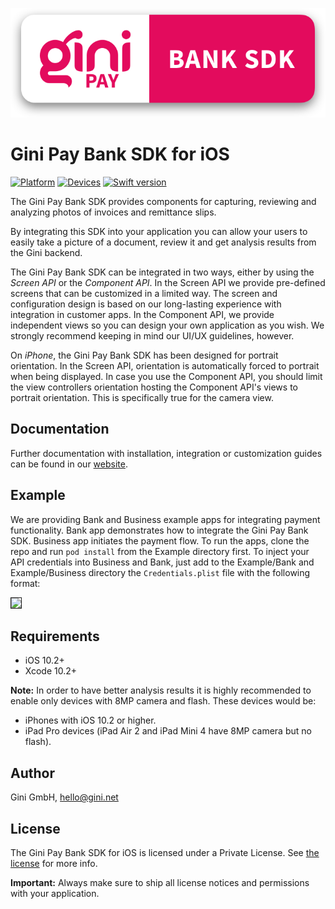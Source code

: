![Gini Pay Bank SDK for iOS](./GiniPayBank_Logo.png?raw=true)

# Gini Pay Bank SDK for iOS

[![Platform](https://img.shields.io/badge/platform-iOS-lightgrey.svg)]()
[![Devices](https://img.shields.io/badge/devices-iPhone%20%7C%20iPad-blue.svg)]()
[![Swift version](https://img.shields.io/badge/swift-5.0-orange.svg)]()


The Gini Pay Bank SDK provides components for capturing, reviewing and analyzing photos of invoices and remittance slips.

By integrating this SDK into your application you can allow your users to easily take a picture of a document, review it and get analysis results from the Gini backend.

The Gini Pay Bank SDK can be integrated in two ways, either by using the *Screen API* or the *Component API*. In the Screen API we provide pre-defined screens that can be customized in a limited way. The screen and configuration design is based on our long-lasting experience with integration in customer apps. In the Component API, we provide independent views so you can design your own application as you wish. We strongly recommend keeping in mind our UI/UX guidelines, however.

On *iPhone*, the Gini Pay Bank SDK has been designed for portrait orientation. In the Screen API, orientation is automatically forced to portrait when being displayed. In case you use the Component API, you should limit the view controllers orientation hosting the Component API's views to portrait orientation. This is specifically true for the camera view.

## Documentation

Further documentation with installation, integration or customization guides can be found in our [website](http://developer.gini.net/gini-pay-bank-sdk-ios/docs/).

## Example

We are providing Bank and Business example apps for integrating payment functionality. Bank app demonstrates how to integrate the Gini Pay Bank SDK. Business app initiates the payment flow.
To run the apps, clone the repo and run `pod install` from the Example directory first.
To inject your API credentials into Business and Bank, just add to the Example/Bank and Example/Business directory the `Credentials.plist` file with the following format:


<img border=1 src=credentials_plist_format.png/>

## Requirements

- iOS 10.2+
- Xcode 10.2+

**Note:**
In order to have better analysis results it is highly recommended to enable only devices with 8MP camera and flash. These devices would be:

* iPhones with iOS 10.2 or higher.
* iPad Pro devices (iPad Air 2 and iPad Mini 4 have 8MP camera but no flash).

## Author

Gini GmbH, hello@gini.net

## License

The Gini Pay Bank SDK for iOS is licensed under a Private License. See [the license](http://developer.gini.net/gini-pay-bank-sdk-ios/docs/license.html) for more info.

**Important:** Always make sure to ship all license notices and permissions with your application.
